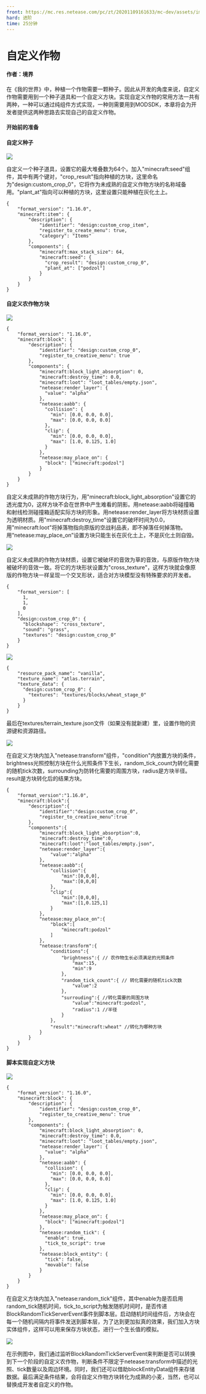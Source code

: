 ```yaml
---
front: https://mc.res.netease.com/pc/zt/20201109161633/mc-dev/assets/img/2_1.8a46d947.jpg
hard: 进阶
time: 25分钟
---
```


# 自定义作物



#### 作者：境界



在《我的世界》中，种植一个作物需要一颗种子。因此从开发的角度来说，自定义作物需要用到一个种子道具和一个自定义方块。实现自定义作物的常用方法一共有两种，一种可以通过纯组件方式实现，一种则需要用到MODSDK，本章将会为开发者提供这两种思路去实现自己的自定义作物。



#### 开始前的准备

#### 自定义种子

![](./images/2_1.jpg)



自定义一个种子道具，设置它的最大堆叠数为64个。加入"minecraft:seed"组件，其中有两个键对，"crop_result"指向种植的方块，这里命名为"design:custom_crop_0"，它将作为未成熟的自定义作物方块的名称域备用。"plant_at"指向可以种植的方块，这里设置只能种植在灰化土上。

```
{
	"format_version": "1.16.0",
	"minecraft:item": {
		"description": {
			"identifier": "design:custom_crop_item",
			"register_to_create_menu": true,
			"category": "Items"
        },
		"components": {
			"minecraft:max_stack_size": 64,
			"minecraft:seed": {
			  "crop_result": "design:custom_crop_0",
			  "plant_at": ["podzol"]
			}
		}
	}
}
```



#### 自定义农作物方块

![](./images/2_2.jpg)



```
{
    "format_version": "1.16.0",
    "minecraft:block": {
        "description": {
            "identifier": "design:custom_crop_0",
            "register_to_creative_menu": true
        },
        "components": {
            "minecraft:block_light_absorption": 0,
            "minecraft:destroy_time": 0.0,
            "minecraft:loot": "loot_tables/empty.json",
            "netease:render_layer": {
              "value": "alpha"
            },
            "netease:aabb": {
              "collision": {
                "min": [0.0, 0.0, 0.0],
                "max": [0.0, 0.0, 0.0]
              },
              "clip": {
                "min": [0.0, 0.0, 0.0],
                "max": [1.0, 0.125, 1.0]
              }
            },
			"netease:may_place_on": {
              "block": ["minecraft:podzol"]
			}
        }
    }
}
```



自定义未成熟的作物方块行为，用"minecraft:block_light_absorption"设置它的透光度为0，这样方块不会在世界中产生难看的阴影。用netease:aabb将碰撞箱和射线检测碰撞箱适配实际方块的形象。用netease:render_layer将方块材质设置为透明材质。用"minecraft:destroy_time"设置它的破坏时间为0.0，用"minecraft:loot"将掉落物指向原版的空战利品表，即不掉落任何掉落物。用“netease:may_place_on”设置方块只能生长在灰化土上，不是灰化土则自毁。



![](./images/2_3.jpg)



自定义未成熟的作物方块材质，设置它被破坏的音效为草的音效，与原版作物方块被破坏的音效一致。将它的方块形状设置为"cross_texture"，这样方块就会像原版的作物方块一样呈现一个交叉形状，适合对方块模型没有特殊要求的开发者。



```
{
    "format_version": [
      1,
      1,
      0
    ],
	"design:custom_crop_0": {
	  "blockshape": "cross_texture",
	  "sound": "grass",
	  "textures": "design:custom_crop_0"
	}
}
```



![](./images/2_4.jpg)



```
{
    "resource_pack_name": "vanilla",
    "texture_name": "atlas.terrain",
    "texture_data": {
	  "design:custom_crop_0": {
		"textures": "textures/blocks/wheat_stage_0"
	  }
	}
}
```



最后在textures/terrain_texture.json文件（如果没有就新建）里，设置作物的资源键和资源路径。



![](./images/2_5.jpg)



在自定义方块内加入"netease:transform"组件，"condition"内放置方块的条件，brightness光照控制方块在什么光照条件下生长，random_tick_count为转化需要的随机tick次数，surrounding为防转化需要的周围方块，radius是方块半径。result是方块转化后的结果方块。

```
{
    "format_version":"1.16.0",
    "minecraft:block":{
        "description":{
            "identifier":"design:custom_crop_0",
            "register_to_creative_menu":true
        },
        "components":{
            "minecraft:block_light_absorption":0,
            "minecraft:destroy_time":0,
            "minecraft:loot":"loot_tables/empty.json",
            "netease:render_layer":{
                "value":"alpha"
            },
            "netease:aabb":{
                "collision":{
                    "min":[0,0,0],
                    "max":[0,0,0]
                },
                "clip":{
                    "min":[0,0,0],
                    "max":[1,0.125,1]
                }
            },
            "netease:may_place_on":{
                "block":[
                    "minecraft:podzol"
                ]
            },
            "netease:transform":{
                "conditions":{
                    "brightness":{ // 农作物生长必须满足的光照条件
                        "max":15,
                        "min":9
                    },
                    "random_tick_count":{ // 转化需要的随机tick次数
                        "value":2
                    },
                    "surrouding":{ //转化需要的周围方块
                        "value":"minecraft:podzol",
                        "radius":1 //半径
                    }
                },
                "result":"minecraft:wheat" //转化为哪种方块
            }
        }
    }
}
```



#### 脚本实现自定义方块



![](./images/2_6.jpg)



```
{
    "format_version": "1.16.0",
    "minecraft:block": {
        "description": {
            "identifier": "design:custom_crop_0",
            "register_to_creative_menu": true
        },
        "components": {
            "minecraft:block_light_absorption": 0,
            "minecraft:destroy_time": 0.0,
            "minecraft:loot": "loot_tables/empty.json",
            "netease:render_layer": {
              "value": "alpha"
            },
            "netease:aabb": {
              "collision": {
                "min": [0.0, 0.0, 0.0],
                "max": [0.0, 0.0, 0.0]
              },
              "clip": {
                "min": [0.0, 0.0, 0.0],
                "max": [1.0, 0.125, 1.0]
              }
            },
			"netease:may_place_on": {
              "block": ["minecraft:podzol"]
			},
			"netease:random_tick": {
			  "enable": true,
			  "tick_to_script": true
			},
			"netease:block_entity": {
			  "tick": false,
			  "movable": false
			}
        }
    }
}
```



在自定义方块内加入"netease:random_tick"组件，其中enable为是否启用random_tick随机时间，tick_to_script为触发随机时间时，是否传递BlockRandomTickServerEvent事件到脚本层。启动随机时间组件后，方块会在每一个随机间隔内将事件发送到脚本层，为了达到更加拟真的效果，我们加入方块实体组件，这样可以用来保存方块状态，进行一个生长值的模拟。

![](./images/2_7.jpg)



在示例图中，我们通过监听BlockRandomTickServerEvent来判断是否可以转换到下一个阶段的自定义农作物，判断条件不限定于netease:transform中描述的光照、tick数量以及周边环境。同时，我们还可以借助blockEntityData组件来存储数据。最后满足条件结果，会将自定义作物方块转化为成熟的小麦，当然，也可以替换成开发者自定义的作物。

